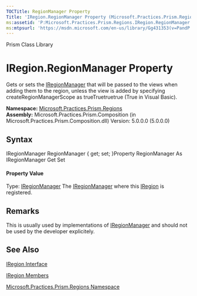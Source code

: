 ```yaml
---
TOCTitle: RegionManager Property
Title: 'IRegion.RegionManager Property (Microsoft.Practices.Prism.Regions)'
ms:assetid: 'P:Microsoft.Practices.Prism.Regions.IRegion.RegionManager'
ms:mtpsurl: 'https://msdn.microsoft.com/en-us/library/Gg431353(v=PandP.50)'
---
```


Prism Class Library

IRegion.RegionManager Property
==================================

Gets or sets the [IRegionManager](https://msdn.microsoft.com/t:microsoft.practices.prism.regions.iregionmanager) that will be passed to the views when adding them to the region, unless the view is added by specifying createRegionManagerScope as trueTruetruetrue (True in Visual Basic).

**Namespace:** [Microsoft.Practices.Prism.Regions](https://msdn.microsoft.com/n:microsoft.practices.prism.regions)
**Assembly:** Microsoft.Practices.Prism.Composition (in Microsoft.Practices.Prism.Composition.dll) Version: 5.0.0.0 (5.0.0.0)

## Syntax


<span id="syntaxToggle"></span>IRegionManager RegionManager { get; set; }Property RegionManager As IRegionManager Get Set
#### Property Value

Type: [IRegionManager](https://msdn.microsoft.com/t:microsoft.practices.prism.regions.iregionmanager)
The [IRegionManager](https://msdn.microsoft.com/t:microsoft.practices.prism.regions.iregionmanager) where this [IRegion](https://msdn.microsoft.com/t:microsoft.practices.prism.regions.iregion) is registered.

Remarks
-------

<span id="remarksToggle"></span>This is usually used by implementations of [IRegionManager](https://msdn.microsoft.com/t:microsoft.practices.prism.regions.iregionmanager) and should not be used by the developer explicitely.

See Also
--------


[IRegion Interface](https://msdn.microsoft.com/t:microsoft.practices.prism.regions.iregion)

[IRegion Members](https://msdn.microsoft.com/allmembers.t:microsoft.practices.prism.regions.iregion)

[Microsoft.Practices.Prism.Regions Namespace](https://msdn.microsoft.com/n:microsoft.practices.prism.regions)

